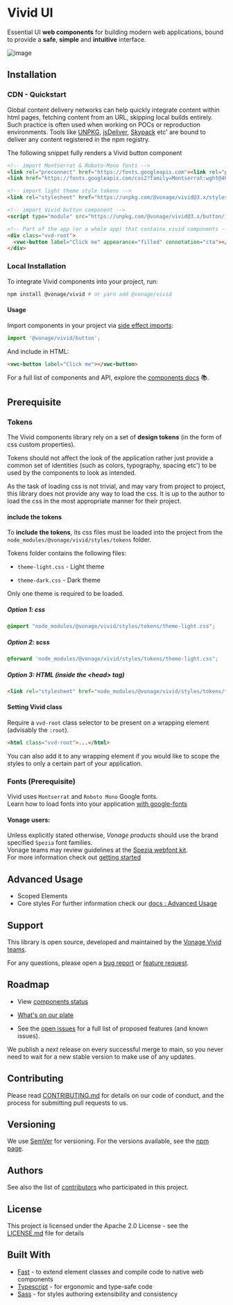 
# Vivid UI

Essential UI **web components** for building modern web applications, bound to provide a **safe**, **simple** and **intuitive** interface.

![image](https://user-images.githubusercontent.com/10883919/189522882-968358df-ee7c-4256-b61b-550cf369a087.png)

## Installation

### CDN - Quickstart

Global content delivery networks can help quickly integrate content within html pages, fetching content from an URL, skipping local builds entirely.
Such practice is often used when working on POCs or reproduction environments.
Tools like [UNPKG](https://unpkg.com), [jsDeliver](https://www.jsdelivr.com), [Skypack](https://www.skypack.dev) etc' are bound to deliver any content registered in the npm registry.

The following snippet fully renders a Vivid button component

```html
<!-- import Montserrat & Roboto-Mono fonts -->
<link rel="preconnect" href="https://fonts.googleapis.com"><link rel="preconnect" href="https://fonts.gstatic.com" crossorigin>
<link href="https://fonts.googleapis.com/css2?family=Montserrat:wght@400;500;600&family=Roboto+Mono:wght@400;500&display=swap" rel="stylesheet">

<!-- import light theme style tokens -->
<link rel="stylesheet" href="https://unpkg.com/@vonage/vivid@3.x/styles/tokens/theme-light.css">

<!-- import Vivid button component -->
<script type="module" src="https://unpkg.com/@vonage/vivid@3.x/button/index.js"></script>

<!-- Part of the app (or a whole app) that contains vivid components -->
<div class="vvd-root">
  <vwc-button label="Click me" appearance="filled" connotation="cta"></vwc-button>
</div>
```

### Local Installation

To integrate Vivid components into your project, run:

```bash
npm install @vonage/vivid # or yarn add @vonage/vivid
```

#### Usage

Import components in your project via [side effect imports](https://developer.mozilla.org/en-US/docs/Web/JavaScript/Reference/Statements/import#import_a_module_for_its_side_effects_only):

```js
import '@vonage/vivid/button';
```

And include in HTML:

```html
<vwc-button label="Click me"></vwc-button>
```

For a full list of components and API, explore the [components docs](https://vivid.deno.dev/components/accordion/) 📚.

## Prerequisite
### Tokens

The Vivid components library rely on a set of **design tokens** (in the form of css custom properties).

Tokens should not affect the look of the application rather just provide a common set of identities (such as colors, typography, spacing etc') to be used by the components to look as intended.

As the task of loading css is not trivial, and may vary from project to project, this library does not provide any way to load the css. It is up to the author to load the css in the most appropriate manner for their project.

#### include the tokens
To **include the tokens**, its css files must be loaded into the project from the `node_modules/@vonage/vivid/styles/tokens` folder.

Tokens folder contains the following files:

- `theme-light.css` - Light theme

- `theme-dark.css` - Dark theme

Only one theme is required to be loaded.


##### Option 1: css
```css
@import "node_modules/@vonage/vivid/styles/tokens/theme-light.css";
```

##### Option 2: scss
```css
@forward 'node_modules/@vonage/vivid/styles/tokens/theme-light.css";
``` 

##### Option 3: HTML (inside the &lt;head> tag)
```html
<link rel="stylesheet" href="node_modules/@vonage/vivid/styles/tokens/theme-light.css" media="all">
```

#### Setting Vivid class
Require a `vvd-root` class selector to be present on a wrapping element (advisably the `:root`).

```html
<html class="vvd-root">...</html>
```

You can also add it to any wrapping element if you would like to scope the styles to only a certain part of your application.



### Fonts (Prerequisite)

Vivid uses `Montserrat` and `Roboto Mono` Google fonts.  
Learn how to load fonts into your application [with google-fonts](https://fonts.google.com/knowledge/using_type/using_web_fonts_from_a_font_delivery_service#loading-web-fonts)

#### Vonage users:
Unless explicitly stated otherwise, *Vonage products* should use the brand specified `Spezia` font families.  
Vonage teams may review guidelines at the [Spezia webfont kit](https://github.com/Vonage/spezia-webfont-kit).  
For more information check out [getting started](add/link) 




## Advanced Usage
- Scoped Elements
- Core styles
For further information check our [docs : Advanced Usage](link)


## Support

This library is open source, developed and maintained by the [Vonage Vivid teams](https://github.com/orgs/Vonage/teams/vivid/teams).

For any questions, please open a [bug report](https://github.com/Vonage/vivid-3/issues/new?assignees=yonatankra%2C+rachelbt%2C+rinaok%2C+yinonov&labels=bug&template=bug_report.yml&title=%5BYOUR+TITLE%5D%3A+Brief+description) or [feature request](https://github.com/Vonage/vivid-3/issues/new?assignees=yonatankra%2C+rachelbt%2C+rinaok%2C+yinonov&labels=Feature+request&template=feature_request.yml&title=%5BYOUR+TITLE%5D%3A+Brief+description).

## Roadmap

- View [components status](https://github.com/orgs/Vonage/projects/6)

- [What's on our plate](https://github.com/orgs/Vonage/projects/3/views/7)

- See the [open issues](https://github.com/vonage/vivid-3/issues) for a full list of proposed features (and known issues).

We publish a *next* release on every successful merge to main, so you never need to wait for a new stable version to make use of any updates.

## Contributing

Please read [CONTRIBUTING.md](https://github.com/Vonage/vivid-3/blob/main/.github/CONTRIBUTING.md) for details on our code of conduct, and the process for submitting pull requests to us.

## Versioning

We use [SemVer](http://semver.org/) for versioning. For the versions available, see the [npm page](https://www.npmjs.com/package/@vonage/vivid).

## Authors

See also the list of [contributors](https://github.com/Vonage/vivid-3/graphs/contributors) who participated in this project.

## License

This project is licensed under the Apache 2.0 License - see the [LICENSE.md](https://github.com/Vonage/vivid-3/blob/main/LICENSE.md) file for details

<!-- ## Acknowledgments

- Hat tip to anyone whose code was used
- Inspiration
- etc -->

## Built With

- [Fast](https://www.fast.design) - to extend element classes and compile code to native web components
- [Typescript](https://www.typescriptlang.org) - for ergonomic and type-safe code
- [Sass](https://sass-lang.com) - for styles authoring extensibility and consistency


